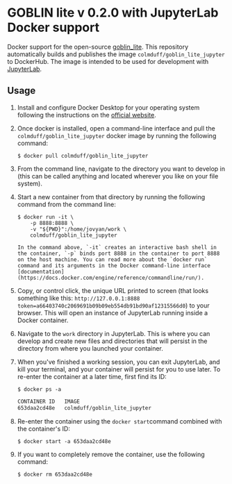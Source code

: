 # GOBLIN lite v 0.2.0 with JupyterLab Docker support

Docker support for the open-source [goblin_lite](https://colmduff.github.io/goblin_lite/html/index.html). This repository automatically builds and publishes the image `colmduff/goblin_lite_jupyter` to DockerHub. The image is intended to be used for development with [JupyterLab](https://jupyterlab.readthedocs.io/en/stable/#).

## Usage

1. Install and configure Docker Desktop for your operating system following the instructions on the [official website](https://www.docker.com/get-started).
2. Once docker is installed, open a command-line interface and pull the `colmduff/goblin_lite_jupyter` docker image by running the following command:

    ```{prompt} bash \$ auto
    $ docker pull colmduff/goblin_lite_jupyter
    ```

3. From the command line, navigate to the directory you want to develop in (this can be called anything and located wherever you like on your file system).
4. Start a new container from that directory by running the following command from the command line:

    ```{prompt} bash \$ auto
    $ docker run -it \
        -p 8888:8888 \
        -v "${PWD}":/home/jovyan/work \
        colmduff/goblin_lite_jupyter
    ```
    
    ```{tip}
    In the command above, `-it` creates an interactive bash shell in the container, `-p` binds port 8888 in the container to port 8888 on the host machine. You can read more about the `docker run` command and its arguments in the Docker command-line interface [documentation](https://docs.docker.com/engine/reference/commandline/run/).
    ```
    
5. Copy, or control click, the unique URL printed to screen (that looks something like this: `http://127.0.0.1:8888 token=a66403740c2069691b09b09eb554db91bd90af12315566d0`) to your browser. This will open an instance of JupyterLab running inside a Docker container.
6. Navigate to the `work` directory in JupyterLab. This is where you can develop and create new files and directories that will persist in the directory from where you launched your container.
7. When you've finished a working session, you can exit JupyterLab, and kill your terminal, and your container will persist for you to use later. To re-enter the container at a later time, first find its ID:

    ```{prompt} bash \$ auto
    $ docker ps -a
    ```
    
    ```md
    CONTAINER ID   IMAGE
    653daa2cd48e   colmduff/goblin_lite_jupyter
    ```
    
8. Re-enter the container using the `docker start`command combined with the container's ID:

    ```{prompt} bash \$ auto
    $ docker start -a 653daa2cd48e
    ```
    
9. If you want to completely remove the container, use the following command:

    ```{prompt} bash \$ auto
    $ docker rm 653daa2cd48e
    ```
